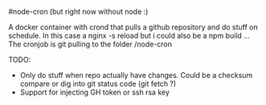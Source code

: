 #node-cron (but right now without node :)

A docker container with crond that pulls a github repository and do stuff on schedule. In this case a nginx -s reload but i could also be a npm build ...
The cronjob is git pulling to the folder /node-cron

TODO:
- Only do stuff when repo actually have changes. Could be a checksum compare or dig into git status code (git fetch ?)
- Support for injecting GH token or ssh rsa key
